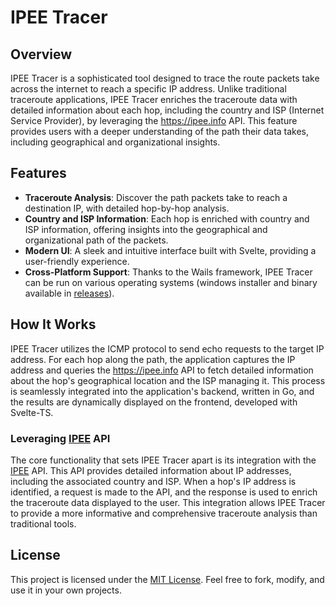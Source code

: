 # IPEE Tracer

## Overview
IPEE Tracer is a sophisticated tool designed to trace the route packets take across the internet to reach a specific IP address. Unlike traditional traceroute applications, IPEE Tracer enriches the traceroute data with detailed information about each hop, including the country and ISP (Internet Service Provider), by leveraging the https://ipee.info API. This feature provides users with a deeper understanding of the path their data takes, including geographical and organizational insights.

## Features
- **Traceroute Analysis**: Discover the path packets take to reach a destination IP, with detailed hop-by-hop analysis.
- **Country and ISP Information**: Each hop is enriched with country and ISP information, offering insights into the geographical and organizational path of the packets.
- **Modern UI**: A sleek and intuitive interface built with Svelte, providing a user-friendly experience.
- **Cross-Platform Support**: Thanks to the Wails framework, IPEE Tracer can be run on various operating systems (windows installer and binary available in [releases](https://github.com/alirezasn3/ipee-tracer/releases)).

## How It Works
IPEE Tracer utilizes the ICMP protocol to send echo requests to the target IP address. For each hop along the path, the application captures the IP address and queries the https://ipee.info API to fetch detailed information about the hop's geographical location and the ISP managing it. This process is seamlessly integrated into the application's backend, written in Go, and the results are dynamically displayed on the frontend, developed with Svelte-TS.

### Leveraging [IPEE](https://ipee.info) API
The core functionality that sets IPEE Tracer apart is its integration with the [IPEE](https://ipee.info) API. This API provides detailed information about IP addresses, including the associated country and ISP. When a hop's IP address is identified, a request is made to the API, and the response is used to enrich the traceroute data displayed to the user. This integration allows IPEE Tracer to provide a more informative and comprehensive traceroute analysis than traditional tools.

## License
This project is licensed under the [MIT License](LICENSE). Feel free to fork, modify, and use it in your own projects.
